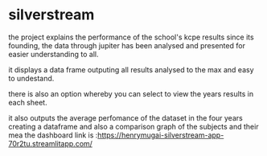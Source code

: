 # silverstream
the project explains the performance of the school's kcpe results since its founding,
the data through jupiter has been analysed and presented for easier understanding to all.

it displays a data frame outputing all results analysed to the max and easy to undestand.

there is also an option whereby you can select to view the years results in each sheet.

it also outputs the average perfomance of the dataset in the four years creating a dataframe and also a comparison graph of the subjects and their mea 
the dashboard link is :https://henrymugai-silverstream-app-70r2tu.streamlitapp.com/
